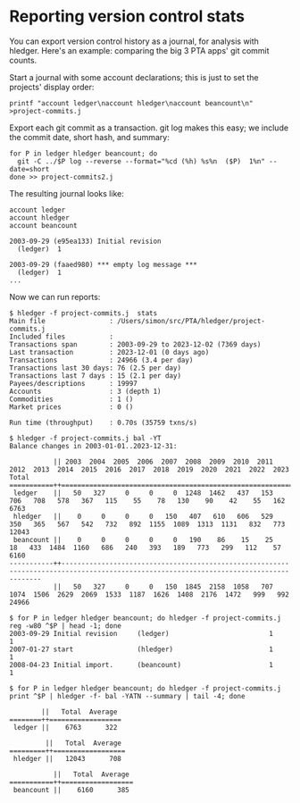 # Reporting version control stats

You can export version control history as a journal, for analysis with hledger.
Here's an example: comparing the big 3 PTA apps' git commit counts.

Start a journal with some account declarations; this is just to set the projects' display order:
```cli
printf "account ledger\naccount hledger\naccount beancount\n" >project-commits.j
```

Export each git commit as a transaction. git log makes this easy; we include the commit date, short hash, and summary:
```cli
for P in ledger hledger beancount; do
  git -C ../$P log --reverse --format="%cd (%h) %s%n  ($P)  1%n" --date=short
done >> project-commits2.j 
```

The resulting journal looks like:
```journal
account ledger
account hledger
account beancount

2003-09-29 (e95ea133) Initial revision
  (ledger)  1

2003-09-29 (faaed980) *** empty log message ***
  (ledger)  1
...
```

Now we can run reports:
```cli
$ hledger -f project-commits.j  stats
Main file                : /Users/simon/src/PTA/hledger/project-commits.j
Included files           : 
Transactions span        : 2003-09-29 to 2023-12-02 (7369 days)
Last transaction         : 2023-12-01 (0 days ago)
Transactions             : 24966 (3.4 per day)
Transactions last 30 days: 76 (2.5 per day)
Transactions last 7 days : 15 (2.1 per day)
Payees/descriptions      : 19997
Accounts                 : 3 (depth 1)
Commodities              : 1 ()
Market prices            : 0 ()

Run time (throughput)    : 0.70s (35759 txns/s)
```

```cli
$ hledger -f project-commits.j bal -YT
Balance changes in 2003-01-01..2023-12-31:

           || 2003  2004  2005  2006  2007  2008  2009  2010  2011  2012  2013  2014  2015  2016  2017  2018  2019  2020  2021  2022  2023    Total 
===========++=======================================================================================================================================
 ledger    ||   50   327     0     0     0  1248  1462   437   153   706   708   578   367   115    55    78   130    90    42    55   162     6763 
 hledger   ||    0     0     0     0   150   407   610   606   529   350   365   567   542   732   892  1155  1089  1313  1131   832   773    12043 
 beancount ||    0     0     0     0     0   190    86    15    25    18   433  1484  1160   686   240   393   189   773   299   112    57     6160 
-----------++---------------------------------------------------------------------------------------------------------------------------------------
           ||   50   327     0     0   150  1845  2158  1058   707  1074  1506  2629  2069  1533  1187  1626  1408  2176  1472   999   992    24966 
```

```cli
$ for P in ledger hledger beancount; do hledger -f project-commits.j reg -w80 ^$P | head -1; done
2003-09-29 Initial revision     (ledger)                         1             1
2007-01-27 start                (hledger)                        1             1
2008-04-23 Initial import.      (beancount)                      1             1
```

```cli
$ for P in ledger hledger beancount; do hledger -f project-commits.j print ^$P | hledger -f- bal -YATN --summary | tail -4; done

        ||   Total  Average 
========++==================
 ledger ||    6763      322 

         ||   Total  Average 
=========++==================
 hledger ||   12043      708 

           ||   Total  Average 
===========++==================
 beancount ||    6160      385 
```
